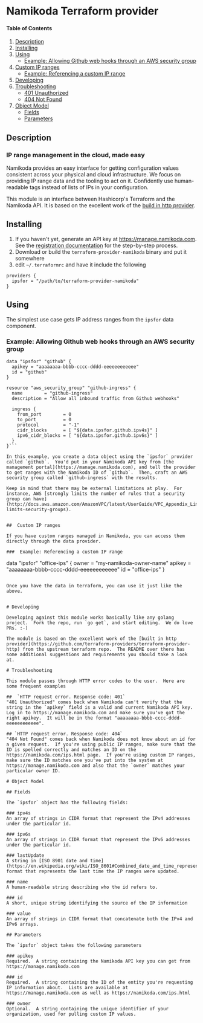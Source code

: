 # Namikoda Terraform provider

#### Table of Contents
1. [Description](#description)
1. [Installing](#installing)
1. [Using](#using)
    * [Example: Allowing Github web hooks through an AWS security group](#example-allowing-github-web-hooks-through-an-aws-security-group)
1. [Custom IP ranges](#custom-ip-ranges)
    * [Example: Referencing a custom IP range](#example-referencing-a-custom-ip-range)
1. [Developing](#developing)
1. [Troubleshooting](#troubleshooting)
    * [401 Unauthorized](#http-request-error-response-code-401)
    * [404 Not Found](#http-request-error-response-code-404)
1. [Object Model](#object-model)
    * [Fields](#fields)
    * [Parameters](#parameters)

## Description

### IP range management in the cloud, made easy

Namikoda provides an easy interface for getting configuration values consistent across your physical and cloud infrastructure. We focus on providing IP range data and the tooling to act on it. Confidently use human-readable tags instead of lists of IPs in your configuration.

This module is an interface between Hashicorp's Terraform and the Namikoda API.  It is based on the excellent work of the [build in http provider](https://github.com/terraform-providers/terraform-provider-http).

## Installing
1. If you haven't yet, generate an API key at https://manage.namikoda.com.  See the [registration documentation](https://docs.namikoda.com/registration/index.html) for the step-by-step process.
1. Download or build the `terraform-provider-namikoda` binary and put it somewhere
1. edit `~/.terraformrc` and have it include the following

```
providers {
  ipsfor = "/path/to/terraform-provider-namikoda"
}
```

## Using
  The simplest use case gets IP address ranges from the `ipsfor` data component.
###  Example: Allowing Github web hooks through an AWS security group
```
data "ipsfor" "github" {
  apikey = "aaaaaaaa-bbbb-cccc-dddd-eeeeeeeeeeee"
  id = "github"
}

resource "aws_security_group" "github-ingress" {
  name        = "github-ingress"
  description = "Allow all inbound traffic from Github webhooks"

  ingress {
    from_port        = 0
    to_port          = 0
    protocol         = "-1"
    cidr_blocks      = [ "${data.ipsfor.github.ipv4s}" ]
    ipv6_cidr_blocks = [ "${data.ipsfor.github.ipv6s}" ]
  }
}```

In this example, you create a data object using the `ipsfor` provider called `github`.  You'd put in your Namikoda API key from [the management portal](https://manage.namikoda.com), and tell the provider to get ranges with the Namikoda ID of `github`.  Then, craft an AWS security group called `github-ingress` with the results.

Keep in mind that there may be external limitations at play.  For instance, AWS [strongly limits the number of rules that a security group can have](http://docs.aws.amazon.com/AmazonVPC/latest/UserGuide/VPC_Appendix_Limits.html#vpc-limits-security-groups).


##  Custom IP ranges

If you have custom ranges managed in Namikoda, you can access them directly through the data provider.  

###  Example: Referencing a custom IP range
```
data "ipsfor" "office-ips" {
  owner = "my-namikoda-owner-name"
  apikey = "aaaaaaaa-bbbb-cccc-dddd-eeeeeeeeeeee"
  id = "office-ips"
}
```

Once you have the data in terraform, you can use it just like the above.


# Developing

Developing against this module works basically like any golang project.  Fork the repo, run `go get`, and start editing.  We do love PRs. :-)

The module is based on the excellent work of the [built in http provider](https://github.com/terraform-providers/terraform-provider-http) from the upstream terraform repo.  The README over there has some additional suggestions and requirements you should take a look at.

# Troubleshooting

This module passes through HTTP error codes to the user.  Here are some frequent examples

##  `HTTP request error. Response code: 401`
"401 Unauthorized" comes back when Namikoda can't verify that the string in the `apikey` field is a valid and current Namikoda API key.  Log in to https://manage.namikoda.com and make sure you've got the right apikey.  It will be in the format "aaaaaaaa-bbbb-cccc-dddd-eeeeeeeeeeee".

## `HTTP request error. Response code: 404`
"404 Not Found" comes back when Namikoda does not know about an id for a given request.  If you're using public IP ranges, make sure that the ID is spelled correctly and matches an ID on the https://namikoda.com/ips.html page.  If you're using custom IP ranges, make sure the ID matches one you've put into the system at https://manage.namikoda.com and also that the `owner` matches your particular owner ID.

# Object Model

## Fields

The `ipsfor` object has the following fields:

### ipv4s
An array of strings in CIDR format that represent the IPv4 addresses under the particular id.

### ipv6s
An array of strings in CIDR format that represent the IPv6 addresses under the particular id.

### lastUpdate
A string in [ISO 8901 date and time](https://en.wikipedia.org/wiki/ISO_8601#Combined_date_and_time_representations) format that represents the last time the IP ranges were updated.

### name
A human-readable string describing who the id refers to.

### id
A short, unique string identifying the source of the IP information

### value
An array of strings in CIDR format that concatenate both the IPv4 and IPv6 arrays.

## Parameters

The `ipsfor` object takes the following parameters

### apikey
Required.  A string containing the Namikoda API key you can get from https://manage.namikoda.com

### id
Required.  A string containing the ID of the entity you're requesting IP information about.  Lists are available at https://manage.namikoda.com as well as https://namikoda.com/ips.html

### owner
Optional.  A string containing the unique identifier of your organization, used for pulling custom IP values.
